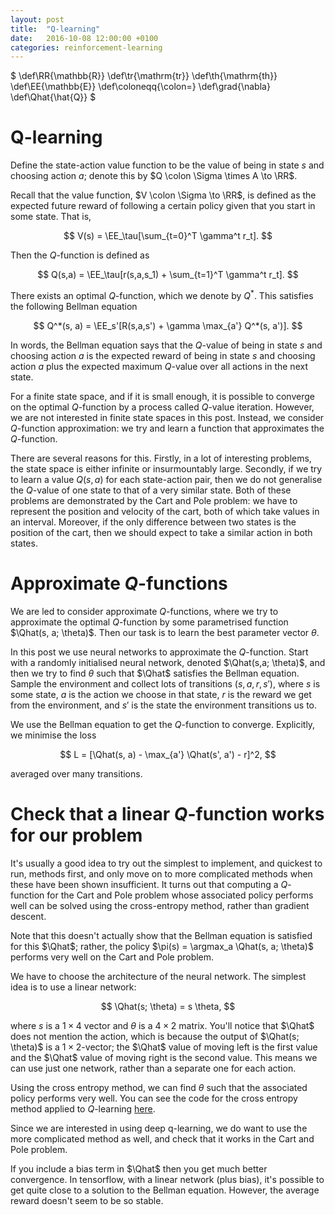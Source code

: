 ```yaml
---
layout: post
title:  "Q-learning"
date:   2016-10-08 12:00:00 +0100
categories: reinforcement-learning
---
```


$
\def\RR{\mathbb{R}}
\def\tr{\mathrm{tr}}
\def\th{\mathrm{th}}
\def\EE{\mathbb{E}}
\def\coloneqq{\colon=}
\def\grad{\nabla}
\def\Qhat{\hat{Q}}
$

# Q-learning

Define the state-action value function to be the value of being in state $s$ and
choosing action $a$; denote this by $Q \colon \Sigma \times A \to \RR$.

Recall that the value function, $V \colon \Sigma \to \RR$, is defined as the
expected future reward of following a certain policy given that you start in
some state. That is,

$$
V(s) = \EE_\tau[\sum_{t=0}^T \gamma^t r_t].
$$

Then the $Q$-function is defined as

$$
Q(s,a) = \EE_\tau[r(s,a,s_1) + \sum_{t=1}^T \gamma^t r_t].
$$

There exists an optimal $Q$-function, which we denote by $Q^*$. This satisfies
the following Bellman equation

$$
Q^*(s, a) = \EE_s'[R(s,a,s') + \gamma \max_{a'} Q^*(s, a')].
$$

In words, the Bellman equation says that the $Q$-value of being in state $s$ and
choosing action $a$ is the expected reward of being in state $s$ and choosing
action $a$ plus the expected maximum $Q$-value over all actions in the next
state.

For a finite state space, and if it is small enough, it is possible to converge
on the optimal $Q$-function by a process called $Q$-value iteration. However, we
are not interested in finite state spaces in this post. Instead, we consider
$Q$-function approximation: we try and learn a function that approximates the
$Q$-function.

There are several reasons for this. Firstly, in a lot of interesting problems,
the state space is either infinite or insurmountably large. Secondly, if we try
to learn a value $Q(s,a)$ for each state-action pair, then we do not generalise
the $Q$-value of one state to that of a very similar state. Both of these
problems are demonstrated by the Cart and Pole problem: we have to represent the
position and velocity of the cart, both of which take values in an interval.
Moreover, if the only difference between two states is the position of the cart,
then we should expect to take a similar action in both states.

# Approximate $Q$-functions

We are led to consider approximate $Q$-functions, where we try to approximate
the optimal $Q$-function by some parametrised function $\Qhat(s, a; \theta)$.
Then our task is to learn the best parameter vector $\theta$.

In this post we use neural networks to approximate the $Q$-function. Start with
a randomly initialised neural network, denoted $\Qhat(s,a; \theta)$, and then we
try to find $\theta$ such that $\Qhat$ satisfies the Bellman equation. Sample
the environment and collect lots of transitions $(s, a, r, s')$, where $s$ is
some state, $a$ is the action we choose in that state, $r$ is the reward we get
from the environment, and $s'$ is the state the environment transitions us to.

We use the Bellman equation to get the $Q$-function to converge. Explicitly, we
minimise the loss

$$
L = [\Qhat(s, a) - \max_{a'} \Qhat(s', a') - r]^2,
$$

averaged over many transitions.

# Check that a linear $Q$-function works for our problem
It's usually a good idea to try out the simplest to implement, and quickest to
run, methods first, and only move on to more complicated methods when these have
been shown insufficient. It turns out that computing a $Q$-function for the Cart
and Pole problem whose associated policy performs well can be solved using the
cross-entropy method, rather than gradient descent.

Note that this doesn't actually show that the Bellman equation is satisfied for
this $\Qhat$; rather, the policy $\pi(s) = \argmax_a \Qhat(s, a; \theta)$
performs very well on the Cart and Pole problem.

We have to choose the architecture of the neural network. The simplest idea is
to use a linear network:

$$
\Qhat(s; \theta) = s \theta,
$$

where $s$ is a $1 \times 4$ vector and $\theta$ is a $4 \times 2$ matrix. You'll
notice that $\Qhat$ does not mention the action, which is because the output of
$\Qhat(s; \theta)$ is a $1 \times 2$-vector; the $\Qhat$ value of moving left is
the first value and the $\Qhat$ value of moving right is the second value. This
means we can use just one network, rather than a separate one for each action.

Using the cross entropy method, we can find $\theta$ such that the associated
policy performs very well. You can see the code for the cross entropy method
applied to $Q$-learning
[here](https://github.com/cgnicholls/reinforcement-learning/blob/master/cartpole/cartpole-qlearning-crossentropy.py).

Since we are interested in using deep q-learning, we do want to use the more
complicated method as well, and check that it works in the Cart and Pole
problem.

If you include a bias term in $\Qhat$ then you get much better convergence. In
tensorflow, with a linear network (plus bias), it's possible to get quite close
to a solution to the Bellman equation. However, the average reward doesn't seem
to be so stable.
